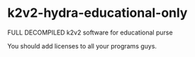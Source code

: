 # k2v2-hydra-educational-only
FULL DECOMPILED k2v2 software for educational purse

You should add licenses to all your programs guys.
